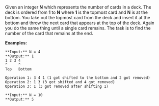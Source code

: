 Given an integer **N** which represents the number of cards in a deck. The deck is ordered from **1** to **N** where **1** is the topmost card and **N** is at the bottom. You take out the topmost card from the deck and insert it at the bottom and throw the next card that appears at the top of the deck. Again you do the same thing until a single card remains. The task is to find the number of the card that remains at the end.

**Examples:**

```
**Input:** N = 4 
**Output:** 1
1 2 3 4
^     ^
Top   Bottom

Operation 1: 3 4 1 (1 got shifted to the bottom and 2 got removed)
Operation 2: 1 3 (3 got shifted and 4 got removed)
Operation 3: 1 (3 got removed after shifting 1)

**Input:** N = 10
**Output:** 5
```